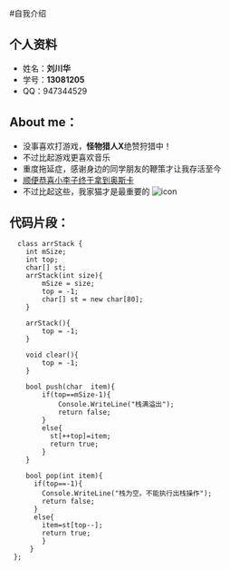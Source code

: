 #自我介绍

## 个人资料
* 姓名：**刘川华**
* 学号：**13081205**
* QQ：947344529

## About me：
* 没事喜欢打游戏，**怪物猎人X**绝赞狩猎中！
* 不过比起游戏更喜欢音乐
* 重度拖延症，感谢身边的同学朋友的鞭策才让我存活至今
* [顺便恭喜小李子终于拿到奥斯卡](http://ent.sina.com.cn/f/m/the88thoscar/)
* 不过比起这些，我家猫才是最重要的
![icon](http://ww3.sinaimg.cn/large/71f39cf5gw1ev9a87vekej21kw11xwpz.jpg)

## 代码片段：
      class arrStack {
        int mSize;
        int top;
        char[] st;
	    arrStack(int size){
		    mSize = size;
		    top = -1;
            char[] st = new char[80];
	    }

	    arrStack(){
	    	top = -1;
	    }

	    void clear(){
	    	top = -1;
	    }

	    bool push(char  item){
	    	if(top==mSize-1){
	    		Console.WriteLine("栈满溢出");
		    	return false;
		    }
		    else{
		      st[++top]=item;
		      return true;
		    }
		}
	    
	    bool pop(int item){
	      if(top==-1){
	        Console.WriteLine("栈为空。不能执行出栈操作");
	        return false;
	      }
	      else{
	        item=st[top--];
	        return true;
	        }
	     }
	 };
